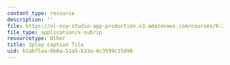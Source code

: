 ```yaml
---
content_type: resource
description: ''
file: https://ol-ocw-studio-app-production.s3.amazonaws.com/courses/8-20-introduction-to-special-relativity-january-iap-2021/b1abf5aa0b0a51a5b33a6c3599c15d90_VOlOArfGRqQ.vtt
file_type: application/x-subrip
resourcetype: Other
title: 3play caption file
uid: b1abf5aa-0b0a-51a5-b33a-6c3599c15d90
---
```

